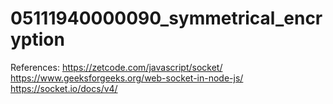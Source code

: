 # 05111940000090_symmetrical_encryption

References:
https://zetcode.com/javascript/socket/
https://www.geeksforgeeks.org/web-socket-in-node-js/
https://socket.io/docs/v4/